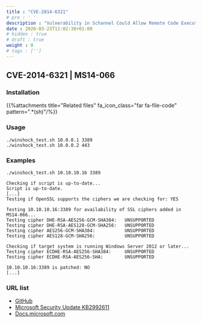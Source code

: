 ```yaml
---
title : "CVE-2014-6321"
# pre : ' '
description : "Vulnerability in Schannel Could Allow Remote Code Execution."
date : 2020-03-23T11:02:38+01:00
# hidden : true
# draft : true
weight : 0
# tags : ['']
---
```


## CVE-2014-6321 | MS14-066

### Installation

{{%attachments title="Related files" fa_icon_class="far fa-file-code" pattern=".*(sh)"/%}}

### Usage

```plain
./winshock_test.sh 10.0.0.1 3389
./winshock_test.sh 10.0.0.2 443
```

### Examples

```plain
./winshock_test.sh 10.10.10.16 3389

Checking if script is up-to-date...
Script is up-to-date.
[...]
Testing if OpenSSL supports the ciphers we are checking for: YES

Testing 10.10.10.16:3389 for availability of SSL ciphers added in MS14-066...
Testing cipher DHE-RSA-AES256-GCM-SHA384:   UNSUPPORTED
Testing cipher DHE-RSA-AES128-GCM-SHA256:   UNSUPPORTED
Testing cipher AES256-GCM-SHA384:           UNSUPPORTED
Testing cipher AES128-GCM-SHA256:           UNSUPPORTED

Checking if target system is running Windows Server 2012 or later...
Testing cipher ECDHE-RSA-AES256-SHA384:     UNSUPPORTED
Testing cipher ECDHE-RSA-AES256-SHA:        UNSUPPORTED

10.10.10.16:3389 is patched: NO
[...]
```

### URL list

* [GitHub](https://github.com/SecWiki/windows-kernel-exploits/tree/master/MS14-066)
* [Microsoft Security Update KB2992611](https://www.catalog.update.microsoft.com/Search.aspx?q=2992611)
* [Docs.microsoft.com](https://docs.microsoft.com/en-us/security-updates/securitybulletins/2014/ms14-066)
